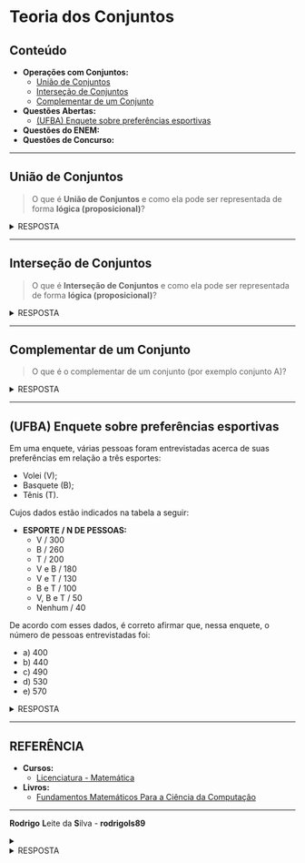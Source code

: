 # Teoria dos Conjuntos

## Conteúdo

 - **Operações com Conjuntos:**
   - [União de Conjuntos](#union-of-set)
   - [Interseção de Conjuntos](#intersection-of-sets)
   - [Complementar de um Conjunto](#complement-of-sets)
 - **Questões Abertas:**
   - [(UFBA) Enquete sobre preferências esportivas](#ufba-enq-01)
 - **Questões do ENEM:**
 - **Questões de Concurso:**
<!---
[WHITESPACE RULES]
- Same topic = "10" Whitespace character.
- Different topic = "100" Whitespace character.
--->



















































<!--- ( Operações com Conjuntos ) --->

---

<div id="union-of-set"></div>

## União de Conjuntos

> O que é **União de Conjuntos** e como ela pode ser representada de forma **lógica (proposicional)**?

<details>

<summary>RESPOSTA</summary>

<br/>

A **união de conjuntos** permite combinar dois (ou mais) conjuntos em um novo conjunto que contém todos os elementos de cada um, `sem repetições`.

> **NOTAÇÃO:**  
> A união de 𝐴 e 𝐵 é denotada por 𝐴 ∪ 𝐵.

Por exemplo:

```bash
A = {2, 4}
B = {4, 6}

A ∪ B = {2, 4} ∪ {4, 6} = {2, 4, 6}
```

> **NOTE:**  
> Como conjuntos são coleções sem ordem, a sequência dos elementos não importa, e o “4” aparece apenas uma vez.

A operação de **União de Conjuntos** também pode ser representada de forma **"lógica (proposicional)"**:

 - **Abordagem lógica:** `OU`, `OR`, `||`
   - A união pode ser comparada ao operador lógico `OU`, pois um elemento pertence a `𝐴 ∪ 𝐵` se ele estiver em `A`, `B`, ou em `ambos`.
   - Vejam que faz todo sentido, pois, na lógica proposicional no `operador lógico (OR)` se apenas uma das proposições for verdadeira a setença inteira também será verdadeira.

</details>




















---

<div id="intersection-of-sets"></div>

## Interseção de Conjuntos

> O que é **Interseção de Conjuntos** e como ela pode ser representada de forma **lógica (proposicional)**?

<details>

<summary>RESPOSTA</summary>

<br/>

A **Interseção de conjuntos** refere-se a encontrar os elementos comuns entre dois conjuntos simultaneamente.

> **NOTAÇÃO:**  
> É representada por **"A ∩ B"**.

Por exemplo:

```bash
A = {2, 4}
B = {4, 6}

A ∩ B = {2, 4} ∩ {4, 6} = {4}.
```

A operação de **Interseção de Conjuntos** também pode ser representada de forma **"lógica (proposicional)"**:

 - **Abordagem lógica:** `E`, `AND`, `&&`
   - Pode ser comparada ao operador lógico **"E" (AND)**, onde a interseção de dois conjuntos inclui somente os elementos presentes em ambos os conjuntos, simultaneamente.
   - Vejam que faz todo sentido, pois, na lógica proposicional no `operador lógico (AND)` a proposição só é verdadeira se amas proposições forem verdadeiras, simultanemente.

</details>




















---

<div id="complement-of-sets"></div>

## Complementar de um Conjunto

> O que é o complementar de um conjunto (por exemplo conjunto A)?

<details>

<summary>RESPOSTA</summary>

<br/>

> O complementar de um conjunto **"A"** em *relação a um conjunto universal U* é o conjunto de todos os elementos em **"U"** que não estão em **"A"**.

> **NOTAÇÃO:**  
> É denotado por `A’`.

Por exemplo:

![img](images/complement-set-example.jpg)  

</details>
























































<!--- ( Questões Abertas ) --->

---

<div id="ufba-enq-01"></div>

## (UFBA) Enquete sobre preferências esportivas

Em uma enquete, várias pessoas foram entrevistadas acerca de suas preferências em relação a três esportes:

 - Volei (V);
 - Basquete (B);
 - Tênis (T).

Cujos dados estão indicados na tabela a seguir:

 - **ESPORTE / N DE PESSOAS:**
   - V / 300
   - B / 260
   - T / 200
   - V e B / 180
   - V e T / 130
   - B e T / 100
   - V, B e T / 50
   - Nenhum / 40

De acordo com esses dados, é correto afirmar que, nessa enquete, o número de pessoas entrevistadas foi:

 - a) 400
 - b) 440 
 - c) 490
 - d) 530
 - e) 570

<details>

<summary>RESPOSTA</summary>

<br/>

Para resolver esse tipo de problema (de intersecções) a primeira coisa que nós precisamos fazer identificar se tem **ALGUM NÚMERO QUE NÃO APARECE EM NENHUM DOS CONJUNTOS (CATEGORIA), PARA NÃO ESQUECER**:

```bash
     n((A∪B∪C)´)
          |
          |
     NENHUM(40)
```

> **NOTE:**  
> Vejam que nós estamos `negando (´)` a união de todos os conjuntos, ou seja, esse grupo não está em nenhum dos conjuntos.

Agora seguindo o `Princípio da Inclusão` vamos somar todos os elementos de cada conjunto:

```bash
     n((A∪B∪C)´)   +   n(A)   +   n(B)   +   n(C)
          |             |          |          |
          |             |          |          |
     NENHUM(40)         |          |          |
                    Volei(300)     |          |
                                   |          |
                            Basquete(260)     |
                                              |
                                          Tênis(200)
```

> **PROBLEMA:**  
> elementos que estão em mais de um conjunto *foram contados várias vezes*.

Para resolver esse problema vamos utilizar o `Princípio da Exclusão`, **subtraindo as interseções (removendo a contagens duplicadas)**:

```bash
     n((A∪B∪C)´)   +   n(A)   +   n(B)   +   n(C)   -   n(A∩B)   -   n(A∩C)   -   n(B∩C)
          |             |          |          |            |            |            |
          |             |          |          |            |            |            |
     NENHUM(40)         |          |          |            |            |            |
                    Volei(300)     |          |            |            |            |
                                   |          |            |            |            |
                            Basquete(260)     |            |            |            |
                                              |            |            |            |
                                          Tênis(200)       |            |            |
                                                           |            |            |
                                                         V/B(180)       |            |
                                                                        |            |
                                                                      V/T(130)       |
                                                                                     |
                                                                                   B/T(100)
```

> **PROBLEMA:**  
> Elementos que estão nos três conjuntos foram subtraídos duas vezes além da conta, então devem ser somados de volta.

Porém, para resolver isso é fácil. Basta adicionar a intersecção de todos os conjuntos (categorias):

```bash
     n((A∪B∪C)´)   +   n(A)   +   n(B)   +   n(C)   -   n(A∩B)   -   n(A∩C)   -   n(B∩C)   +   n(A∩B∩C)
          |             |          |          |            |            |            |             |
          |             |          |          |            |            |            |             |
     NENHUM(40)         |          |          |            |            |            |             |
                    Volei(300)     |          |            |            |            |             |
                                   |          |            |            |            |             |
                            Basquete(260)     |            |            |            |             |
                                              |            |            |            |             |
                                          Tênis(200)       |            |            |             |
                                                           |            |            |             |
                                                         V/B(180)       |            |             |
                                                                        |            |             |
                                                                      V/T(130)       |             |
                                                                                     |             |
                                                                                   B/T(100)        |
                                                                                                   |
                                                                                               V/B/T(50)
```

Logo, o resultado será:

```bash
n(A∪B∪C)   =   n((A∪B∪C)´)   +   n(A)   +   n(B)   +   n(C)   -   n(A∩B)   -   n(A∩C)   -   n(B∩C)   +   n(A∩B∩C)
   440      =       40        +   300    +   260    +   200    -    180     -    130     -   100      +      50
```

Uma maneira inteligente de resolver é somar todos os positivos e subtrair dos negativos:

```bash
(40 + 300 + 260 + 200 + 50) - (-180 - 130 - 100)
             850            -       410

 850
-410
 ---
 440
```

Logo, o número de pessoas entrevista foi **"440"**.

**RESPOSTA:**  
Opção `b`

</details>































































<!--- ( REFERÊNCIA ) --->

---

<div id="ref"></div>

## REFERÊNCIA

 - **Cursos:**
   - [Licenciatura - Matemática](https://www.faculdadeunica.com.br/graduacao/ead/matematica-3080)
 - **Livros:**
   - [Fundamentos Matemáticos Para a Ciência da Computação](https://www.amazon.com.br/Fundamentos-Matem%C3%A1ticos-Para-Ci%C3%AAncia-Computa%C3%A7%C3%A3o/dp/8521614225)

---

**Rodrigo** **L**eite da **S**ilva - **rodrigols89**

<details>

<summary></summary>
RESPOSTA
<br/>

</details>




























<details>

<summary>RESPOSTA</summary>

<br/>

Para resolver esse tipo de problema (de intersecções) a primeira coisa que nós precisamos fazer identificar se tem **ALGUM NÚMERO QUE NÃO APARECE EM NENHUM DOS CONJUNTOS (CATEGORIA), PARA NÃO ESQUECER**:

```bash
     n((A∪B∪C)´)
          |
          |
     NENHUM(40)
```

> **NOTE:**  
> Vejam que nós estamos `negando (´)` a união de todos os conjuntos, ou seja, esse grupo não está em nenhum dos conjuntos.

Agora nós vamos adicionar (somar) o número TOTAL de cada conjunto (categoria):

```bash
     n((A∪B∪C)´)   +   n(A)   +   n(B)   +   n(C)   +   n(A∩B∩C)
          |             |          |          |             |
          |             |          |          |             |
     NENHUM(40)         |          |          |             |
          |         Volei(300)     |          |          TODOS(50)
          |             |          |          |             |
          |             |   Basquete(260)     |             |
          |             |          |          |             |
          |             |          |      Tênis(200)        |
          |             |          |          |             |
```

 - ➡️ Isso **"conta todo mundo"**, mas elementos que estão em mais de um conjunto são contados mais de uma vez.
 - ➡️ **NOTE:** Lembre-se que **"TODOS"** é a única intersecção que vai ser *somada e não subtraída*.

Continuando, agora nós vamos subtrair (diminuir) as intersecções dos conjuntos individuais entre eles **(SEM A INTERSECÇÃO DE TODOS)**:

```bash
     n((A∪B∪C)´)   +   n(A)   +   n(B)   +   n(C)   +   n(A∩B∩C)   -   n(A∩B)   -   n(A∩C)   -   n(B∩C)
          |             |          |          |             |             |            |            |
          |             |          |          |             |             |            |            |
     NENHUM(40)         |          |          |             |             |            |            |
                    Volei(300)     |          |          TODOS(50)        |            |            |
                                   |          |                           |            |            |
                            Basquete(260)     |                           |            |            |  
                                              |                         V/B(180)       |            |
                                          Tênis(200)                                   |            |
                                                                                     V/T(130)       |
                                                                                                    |
                                                                                                  B/T(100)
```

Resumindo, a fórmula para 3 conjuntos (categorias) é a seguinte:

```bash
n(A∪B∪C) = n((A∪B∪C)´)   +   n(A)   +   n(B)   +   n(C)   +   n(A∩B∩C)   -   n(A∩B)   -   n(A∩C)   -   n(B∩C)
                40        +   300    +   260    +   200    +      50      -    180     -    130     -   100
```

Uma maneira inteligente de resolver essa conta é:

 - Somar todos os positivos (adições), incluindo o conjunto NENHUM (nenhuma categoria);
 - E subtrair de todas as subtrações.

 Por exemplo:

```bash
(Soma de todos positivos, incluindo o conjunto NENHUM (nenhuma categoria))
40 + 300 + 260 + 200 + 50 = 850

(Subtração de todas as subtrações)
-180 - 130 - 100 = 410

(Subtração de todos negativos dos positivos)
850 - 410 = 440
```

Logo, o número de pessoas entrevista foi **"440"**.

**RESPOSTA:**  
Opção `b`

</details>
